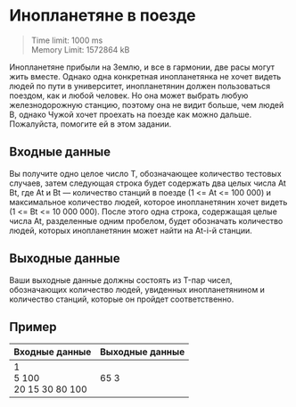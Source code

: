 # Инопланетяне в поезде

> Time limit: 1000 ms \
> Memory Limit: 1572864 kB

Инопланетяне прибыли на Землю, и все в гармонии,
две расы могут жить вместе. Однако одна конкретная
инопланетянка не хочет видеть людей по пути в университет,
инопланетянин должен пользоваться поездом, как и любой
человек. Но она может выбрать любую железнодорожную
станцию, поэтому она не видит больше, чем людей B,
однако Чужой хочет проехать на поезде как можно дальше.
Пожалуйста, помогите ей в этом задании.

## Входные данные

Вы получите одно целое число T, обозначающее количество
тестовых случаев, затем следующая строка будет содержать
два целых числа At Bt, где At и Bt — количество станций в
поезде (1 <= At <= 100 000) и максимальное количество людей,
которое инопланетянин хочет видеть
(1 <= Bt <= 10 000 000). После этого одна строка,
содержащая целые числа At, разделенные одним пробелом,
будет обозначать количество людей, которых инопланетянин может
найти на At-i-й станции.

## Выходные данные

Ваши выходные данные должны состоять из T-пар чисел,
обозначающих количество людей, увиденных инопланетянином
и количество станций, которые он пройдет соответственно.

## Пример

| Входные данные                   | Выходные данные |
|:---------------------------------|:----------------|
| 1<br/>5 100<br/> 20 15 30 80 100 | 65 3            |
